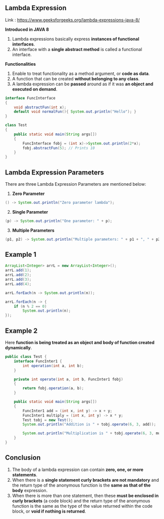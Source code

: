 ## Lambda Expression

Link : https://www.geeksforgeeks.org/lambda-expressions-java-8/

**Introduced in JAVA 8**

1. Lambda expressions basically express **instances of functional interfaces**.
2. An interface with a **single abstract method** is called a functional interface. 

**Functionalities**
1. Enable to treat functionality as a method argument, or **code as data**.
2. A function that can be created **without belonging to any class**.
3. A lambda expression can be **passed** around as if it was **an object and executed on demand**.

```java
interface FuncInterface
{
    void abstractFun(int x);
    default void normalFun(){ System.out.println("Hello"); }
}

class Test
{
    public static void main(String args[])
    {
        FuncInterface fobj = (int x)->System.out.println(2*x);
        fobj.abstractFun(5); // Prints 10
    }
}
```

## Lambda Expression Parameters
There are three Lambda Expression Parameters are mentioned below:
1. **Zero Parameter**

```java
() -> System.out.println("Zero parameter lambda");
```

2. **Single Parameter**

```java
(p) -> System.out.println("One parameter: " + p);
```

3. **Multiple Parameters**

```java
(p1, p2) -> System.out.println("Multiple parameters: " + p1 + ", " + p2);
```

## Example 1 

```java
ArrayList<Integer> arrL = new ArrayList<Integer>();
arrL.add(1);
arrL.add(2);
arrL.add(3);
arrL.add(4);

arrL.forEach(n -> System.out.println(n));

arrL.forEach(n -> {
    if (n % 2 == 0)
        System.out.println(n);
});
```

## Example 2
Here **function is being treated as an object and body of function created dynamically**.

```java
public class Test {
	interface FuncInter1 {
		int operation(int a, int b);
	}

	private int operate(int a, int b, FuncInter1 fobj)
	{
		return fobj.operation(a, b);
	}

	public static void main(String args[])
	{
		FuncInter1 add = (int x, int y) -> x + y;
		FuncInter1 multiply = (int x, int y) -> x * y;
		Test tobj = new Test();
		System.out.println("Addition is " + tobj.operate(6, 3, add));

		System.out.println("Multiplication is " + tobj.operate(6, 3, multiply));
	}
}
```

## Conclusion
1. The body of a lambda expression can contain **zero, one, or more statements**.
2. When there is a **single statement curly brackets are not mandatory** and the return type of the anonymous function
   is the **same as that of the body** expression.
3. When there is more than one statement, then these **must be enclosed in curly brackets** (a code block) and the return type
   of the anonymous function is the same as the type of the value returned within the code block, 
   or **void if nothing is returned**.
